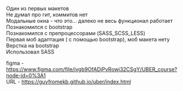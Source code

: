 Один из первых макетов  
Не думал про гит, коммитов нет   
Модальные окна - что это... далеко не весь функционал работает  
Познакомился с bootstrap  
Познакомился с препроцессорами (SASS_SCSS_LESS)  
Первая моб адаптация ( с помощью  bootstrap), моб макета нету    
Верстка на bootstrap  
Использовал SASS  

figma - https://www.figma.com/file/ivgb9OfADjPvRowi32CSgY/UBER_course?node-id=0%3A1  
URL - https://guyfromekb.github.io/uber/index.html
